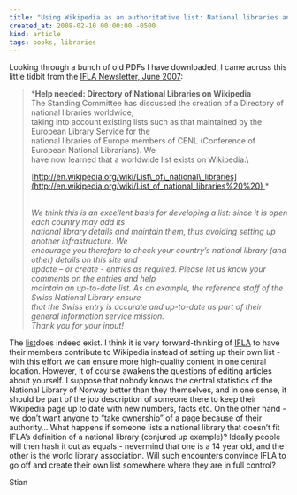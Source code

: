 ```yaml
---
title: "Using Wikipedia as an authoritative list: National libraries and IFLA"
created_at: 2008-02-10 00:00:00 -0500
kind: article
tags: books, libraries
---
```


Looking through a bunch of old PDFs I have downloaded, I came across
this little tidbit from the [IFLA Newsletter, June
2007](http://www.ifla.org/VII/s1/news/s1-newsletter-June2007.pdf):

> ***Help needed: Directory of National Libraries on Wikipedia**\
>  The Standing Committee has discussed the creation of a Directory of
> national libraries worldwide,\
>  taking into account existing lists such as that maintained by the
> European Library Service for the\
>  national libraries of Europe members of CENL (Conference of European
> National Librarians). We\
>  have now learned that a worldwide list exists on Wikipedia:\
>
> [http://en.wikipedia.org/wiki/List\_of\_national\_libraries](http://en.wikipedia.org/wiki/List_of_national_libraries%20%20) *
>
> *\
>  We think this is an excellent basis for developing a list: since it
> is open each country may add its\
>  national library details and maintain them, thus avoiding setting up
> another infrastructure. We\
>  encourage you therefore to check your country’s national library (and
> other) details on this site and\
>  update – or create - entries as required. Please let us know your
> comments on the entries and help\
>  maintain an up-to-date list. As an example, the reference staff of
> the Swiss National Library ensure\
>  that the Swiss entry is accurate and up-to-date as part of their
> general information service mission.\
>  Thank you for your input!*

The
[list](http://en.wikipedia.org/wiki/List_of_national_libraries%20%20)does
indeed exist. I think it is very forward-thinking of
[IFLA](http://en.wikipedia.org/wiki/International_Federation_of_Library_Associations_and_Institutions)
to have their members contribute to Wikipedia instead of setting up
their own list - with this effort we can ensure more high-quality
content in one central location. However, it of course awakens the
questions of editing articles about yourself. I suppose that nobody
knows the central statistics of the National Library of Norway better
than they themselves, and in one sense, it should be part of the job
description of someone there to keep their Wikipedia page up to date
with new numbers, facts etc. On the other hand - we don’t want anyone to
“take ownership” of a page because of their authority… What happens if
someone lists a national library that doesn’t fit IFLA’s definition of a
national library (conjured up example)? Ideally people will then hash it
out as equals - nevermind that one is a 14 year old, and the other is
the world library association. Will such encounters convince IFLA to go
off and create their own list somewhere where they are in full control?

Stian

